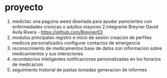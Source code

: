 # proyecto
1. medictac
   una paguina weed diseñada para ayudar pamcientes con enfermedades cronicas o adultos mayores
2.integrante
Breyner David Avila Rivera   - https://github.com/Breyner03
3. modulos principales
   registro e inicio de sesion
   creacion de perfiles medicos personalizados
   configurar contactos de emergencia
4. reconocimiento de medicamentos
   base de datos con informacion sobre medicamientos y sus interaciones
5. recordatorios inteligentes
   notificaciones personalizadas en los horarios de medicacion
6. seguimiento
   historial de pastas tomadas
   generacion de informes

